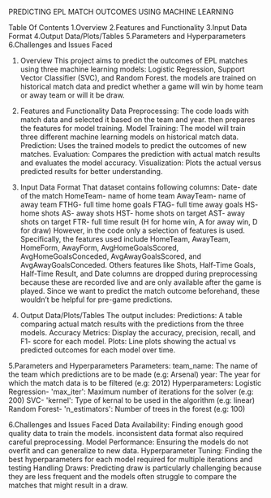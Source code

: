 PREDICTING EPL MATCH OUTCOMES USING MACHINE LEARNING 

  Table Of Contents
  1.Overview
  2.Features and Functionality
  3.Input Data Format
  4.Output Data/Plots/Tables
  5.Parameters and Hyperparameters
  6.Challenges and Issues Faced

1. Overview
This project aims to predict the outcomes of EPL matches using three machine learning models: Logistic Regression, Support Vector Classifier (SVC), and Random Forest. the models are trained on historical match data and predict whether a game will win by home team or away team or will it be draw.

2. Features and Functionality
Data Preprocessing: The code loads with match data and selected it based on the team and year. then prepares the features for model training.
Model Training: The model will train three different machine learning models on historical match data.
Prediction: Uses the trained models to predict the outcomes of new matches.
Evaluation: Compares the prediction with actual match results and evaluates the model accuracy.
Visualization: Plots the actual versus predicted results for better understanding.

4. Input Data Format
That dataset contains following columns:
Date- date of the match
HomeTeam- name of home team
AwayTeam- name of away team
FTHG- full time home goals
FTAG- full time away goals 
HS- home shots
AS- away shots
HST- home shots on target
AST- away shots on target
FTR- full time result (H for home win, A for away win, D for draw)
However, in the code only a selection of features is used. Specifically, the features used include HomeTeam, AwayTeam, HomeForm, AwayForm, AvgHomeGoalsScored, AvgHomeGoalsConceded, AvgAwayGoalsScored, and AvgAwayGoalsConceded. Others features like Shots, Half-Time Goals, Half-Time Result, and Date columns are dropped during preprocessing because these are recorded live and are only available after the game is played. Since we want to predict the match outcome beforehand, these wouldn’t be helpful for pre-game predictions.

4. Output Data/Plots/Tables
The output includes:
Predictions: A table comparing actual match results with the predictions from the three models.
Accuracy Metrics: Display the accuracy, precision, recall, and F1- score for each model.
Plots: Line plots showing the actual vs predicted outcomes for each model over time.

5.Parameters and Hyperparameters
Parameters:
team_name: The name of the team which predictions are to be made (e.g: Arsenal)
year: The year for which the match data is to be filtered (e.g: 2012)
Hyperparameters:
Logistic Regression- 'max_iter': Maximum number of iterations for the solver (e.g: 200)
SVC- 'kernel': Type of kernal to be used in the algorithm (e.g: linear)
Random Forest- 'n_estimators': Number of trees in the forest (e.g: 100)

6.Challenges and Issues Faced
Data Availability:  Finding enough good quality data to train the models. inconsistent data format also required careful preprocessing.
Model Performance: Ensuring the models do not overfit and can generalize to new data.
Hyperparameter Tuning: Finding the best hyperparameters for each model required for multiple iterations and testing
Handling Draws: Predicting draw is particularly challenging because they are less frequent and the models often struggle to compare the matches that might result in a draw.
 
